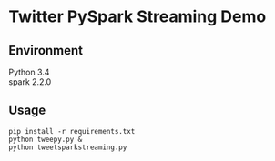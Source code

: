 # Twitter PySpark Streaming Demo

## Environment
Python 3.4  
spark 2.2.0

## Usage

```
pip install -r requirements.txt
python tweepy.py &
python tweetsparkstreaming.py
```
